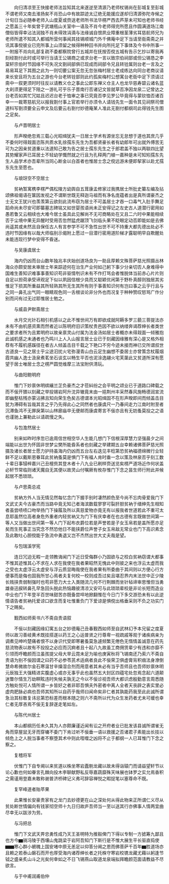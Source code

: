 <!-- { "loadSidebar": true } -->
　　向归清凉至王快接老师法旨知其北来遂逆至清源乃老师杖锡尚在彭城复至彭城不谓老师又南去淮扬矣不肖恐山中有故踪迹太辽绝无能援应遂却归清源弥陀寺候之计旬日当必随奉老师入山度夏或赍送老师所书法华楞严西去芦芽未可知也老师书经之愿盖三十年矣曾于武塘瓶山关室中一语及不肖今老师得完所愿且作圆满道场江南僧俗皆得幸沾法润独不肖未得效涓滴与法缘诚自恨夙业障重根茎薄劣耳慈航师兄为老师所遣不知其入都城所营何事闻其挂锡顺城门外千佛庵中足下当请至衙斋斋之并讯其事傥彼业已完所事上山须留之候得种种回书并向所托足下事体及今书中所事一一附报不肖向礼部复疏不委都察院曾行五城并在抚按否傥五城有告示乞抄以寄我再刻经劄付此时或可举行当请王公锡商之或求台老一言以致宗伯祠部或但公锡恳之李棠轩宗伯时节因缘不可失况文劄祠部俱已现成而祠部令兄且转铨属则台老一言及之易易耳足下其图之此为一则切要公案无忽无忽张梅村居士老成练达向同台老商议请来长安且将为五台之游也今台老转铨部则此约孤矣梅村公想寓台老衙中足下须请过斋中一叙更须时时往反以请教义仓之事此公即东禅义仓主人也龙华慈寿碧云诸名蓝大刹须更得足下陪之一游礼可乎乐子晋南行否诸记文皆就草否净因龙泉二记曾达之台老否如其忙冗姑且迟迟台老于恤审之事已究竟否李见罗公毕竟得与蒙钦恤否诸百幸一一裁寄慈航兄以报我劄付事上官若举行亦须令人请钱先生一面令其见祠祭司僧道科写劄须要全云申文及后要云右劄付妙德庵某人准此无劄付都纲司此得钱先生图之足矣。

　　与卢晋明居士

　　形声暌绝忽焉三载心光昭缉犹夫一日居士学术有源坐忘无怠想于道也其庶几乎不委何时得觌面恣陈共质水乳徐孺东先生为吾都贤豪长者有幼郎年可出就外傅苦无可为之因亲贫道重以法道知己敢为告之居士孺东先生之于郎君盖不独以两联四比望其势耀家声已耳居士不轻幼学慨然就之行且为孔释两门植一嘉种是未可知矧孺东先生人品学术亦吾辈所当同心断金以白首者也惟居士念之傥远游未便即挈家以赴尤孺东先生至愿也。

　　与琅玡空不空居士

　　贫衲暂寓槜李楞严偶松陵方幼舆自五茸康孟修家过我携居士所批史纂左编及拈颂佛祖偈语在箧因发视之不谓斯世既无释迦马祖而有净名庞蕴者出是真所谓豪杰之士无文王犹兴也羡羡第云欲刻此流布窃为居士不可盖居士才吞一口毒气入肚手舞足蹈命尚未尽安可即纂墓志碑铭又如世婴孩语尚未正安得记之左史古人道潜行密用如愚若鲁又云相续也大难今居士虽具此见解尚不无可商略处在又且二六时中果能相续否于尘境中果无异醒时受用否忽然猛虎踞顶飞剑临头果不眨眼定动否即能如是去佛尚遥其或未然且自保任古人有言参学不可不急性出世不可不持重大都先德出处必不违时节因缘有以哉大师临别示偈附上愿过一目潜行密用道阶梯才露聪明早自欺醒处未能违现行梦中安得不昏迷。

　　与吴康虞居士

　　海内仍凶而台山数年独兆丰庆始创道场良为一助且厚赖文殊菩萨慈光照摄丛林海众亦颇安居未审居士年来踪迹何在治生产业何如己躬下事少分亲切否人身难得中国难生善知识难事事善知识苟非驱情刳识未有不作打骂会者惟脱体当前赤心片片则自足以担荷承受谛观足下似以夙因信根少具而又聪颖优闲第于野朴真醇则独居其劣惟足下损其所重益其所轻熟其所无生其所有则于事善知识何有岂曰事之云乎行且与之同一鼻孔出气同一眼睛观色同一舌根谈论非分外也而况复于种种赞叹怒骂广作分别而问有过无过耶惟居士勉之。

　　与威县尹默斋居士

　　水月交光针石相引机感以之此不惟世间万有即欲成就阿耨多罗三藐三菩提法亦未有不由机感资熏而然者近以陈明府旧识策杖贵邑因不欲以纳缕奔谒荐绅长者类世之要求者所为且累明府以故亲禀灵山付属为法金汤如居士者概亦未得觌面一倾雅抱此诚机感之未通者也乃鸣川上人入山报言居士业已于刻藏因缘雅有深心是又格外相荐有不履机感蹊径在者古人倾盖击目千载之下艳口不穷今迹未接而神已交所谓叔世古道良一见之居士乎尘途汩扰火宅弥漫青山白云足生幽想不委居士亦曾策念杖履烟霞共幽人逸士汲泉煮茗坐石谈玄以畅生平否也泥涂逸翮火宅芙蕖此又贫道所深有愿望于居士唯居士念之楞严圆觉维摩三法宝附供清玩。

　　与曲阳鲍明府

　　惟门下妙禀休明缤纕兰芷负豪杰之才莅紏纷之会平明之颂业已于道路口碑载之而不佞开猥以刻藏之举投锡岩阿升沈异辙竟末由一挹荆州丰采然春风施畅德润宣流即幽壑枯残亦蒙沾拂且知向荣生色矣古德谓本光昭缉固不在形声暌即间而倾盖击目犹为滞碍有旨哉其言之乎乃先得此心之同然者也康虞尺一乃春间走力江南时附至者沉滞鱼鸿不无罪戾第以山林廊庙卒无便邮而康虞寄言不佞亦且有无妨蚤莫投之之语也谨驰上兼勒此以请疏慢之失。

　　与包澹然居士

　　别来如昨时序忽已逾周信世相空华人生能几想门下信根深厚慧力坚强晨夕之间端能以出世为怀固非世梦尘樊所能昏系者也刻藏之举建期五台幸赖诸佛菩萨慈光照摄及诸长者居士愿力护持虽海内仍凶而五台左右迭见丰稔第恐贫衲福德绵微行业轻鲜不足以戴斯恩眷耳此贫衲蚤莫是惧门下有福人肯时垂一念以策及林泉否乎刻工数十辈日事锓梓嘉兴己丑檀赀其登木者十八九业已刷样赍送览矣楞严道场近作何状盖必轩节常临则诸天魔自无其便以故灵山付嘱厥有攸存惟门下念之昙生师行附此并候起居不悉琐琐。

　　与卢思斋总戎

　　贫衲方外人当无情见然每忆念门下握手别时凄然颜色至今尚不忘肉骨爱我门下文武丈夫今古豪杰而当路中竟无知己者海滨数载寥寥可裂肝胆贫衲于缙绅先生相知者虽尝啧啧口吻举扬门下操履及所以真慈爱物亦竟无有以报我者世道若此不重可太息耶虽然位高者身危外重者内轻贫衲又为门下有庆幸者在也古德有言既做世间第一等人又当做出世间第一等人门下起布衣爵位若是声誉若是子女玉帛若是盖所愿亦足矣而生死事正当究念不然恐他日不能挟爵位声誉子女玉帛敌无常业也门下高识素念及此敢吐心胆傥能于急流中勇退又岂不杰然出世大丈夫哉是望。

　　与包瑞溪学宪

　　连日冗迫无暇一走领教诲闻门下近日受侮群小乃固欲与之校白贫衲窃谓大都事不惟其迹惟其心不求在人求在我使在我者果昭然无愧此中则彼之来也浮云太虚而我之受也太虚浮云太虚安与浮云质显晦哉使在我者果有所委曲于其间则以方便心行方便事而是侮也固我所甘心焉者夫复何校一校则成吾过矣且堪忍界内末法世中正少陵长贱挟贵弱制强时也苟非愿力大士入类随流几何不行荆棘而坐针毡谛审思惟但当勇雄奋迅捩转鼻孔早急回头脱此热恼趣彼清凉又安可与此琐琐辈校是非论长短而造业中业也门下年登半百世味甜苦亦既备尝啐地掀翻惟在今日门下多交游恐未有以此逆情语告者贫衲托爱谅口欲含而复吐惟重负门下爱谅是惧傥出格垂采则不负之功实门下之赐矣。

　　觐西如师索书六不斋自责语叙

　　不佞以刻藏因缘幻寓五台之妙德庵己丑春觐西如师至自武林幻予本兄留之度夏师以故习善岐黄术既挂搭遂以药王之心运普贤之行尊卑一视疏戚等观于诸疾病亲为调煮见呻吟楚痛者恨不以身识代受即寒暑蚤莫急遽频繁无倦色无惰情盖诚意在药先慈流物表以故有不投投之必应而沉痾者且十起八九故虽工商佣赁辈少有违和亦靡不引领而呼瞻颜而泣虽孩提父母大旱云霓未足为喻也庚寅秋将飞锡南还乃索六不斋自责语为别不佞因谓之曰药不必参苓芪术适病者良此不佞荣卫俱虚膏肓积痼法身潦倒慧命希微故尔金石寒温甘辛燥湿合剂而用意者其未必有当乎吾师且也吾师妙禀休明元辰独王大强精进实腹虚心或亦无事乎此也虽然五大封区四蕴宅处忽焉念起六道颠迷瞥尔情生万劫瞑眩违时失候夫孰无之今以不佞诊视吾师大都识虑殷勤意言周悉随方触处悦可人情所谓一乡皆好之者非耶吾惧夫外密者中离人全者天丧辟之表实里必虚肉肥脉必病也吾师其知所以自药乎哉师曰闻命矣非仁者其孰能药我至此此诚所谓急治其标敢复讳忌第恐标差而根本随之则六不斋所以代为众生发药者尤未可缓也幸仁者无厚吝焉不佞无复辞遂走笔如左。

　　与陈代州居士

　　本山都纲历任未久其为人亦颇廉谨近闻有讼之开府者业已批发该县诚所谓雀无角而穿屋鼠无牙而穿墉不委门下肯过听不佞垂一语以救援之否诸君子素能出长技以倾危上之人脱当事者不察堕其术中则此咥噬之凶将不止于都纲一人已耳惟门下念之察之。

　　复稽将军

　　伏惟门下自专阃以来贫道以株坐寒岩蠹剔龙藏以故未得诣辕门而请益望轩节以论心歉也何如眷言孔棘向投木李聊献野私反辱嘉蔬靡殊天味展也钵罗之实允焉香积之需谨用登嘉未敢称谢普济桥碑记义弗可辞容禅悦之暇捉笔以塞尊命不既。

　　复罕峰道者贻苹果

　　此果惟长安豪贵家有之龙门去妙德更在山之深处何从得此物来正所谓仁义尽从贫处断世情偏向有钱家彻空师十九日归故庐吾师当一至以送其行亦佛事人情两宜曲尽幸无以跋涉为劳。

　　与冯把总

　　惟门下文武天畀忠勇性成乃天王圣明特为推毂俾门下得以专制一方摅筹九鄙且也方今▆骑冯陵于西壤山鬼跳梁于岩阿吾知门下斯行是不惟大展生平长驱直捣使▆▆寒心群小褫魄上国安堵中原无恙足以仰答分阃之恩而佛菩萨千百年▆胜道场亦且赖之若泰山磐石而开也厚受海内诸荐绅长者之托株守寒岩校镌龙藏尤藉以躬逢节钺之盛亲炙山斗之光矣何幸如之不日飞锡燕山取道龙泉端拟拜瞻颜范面请教益不尽欲言。

　　与于中甫润甫伯仲

